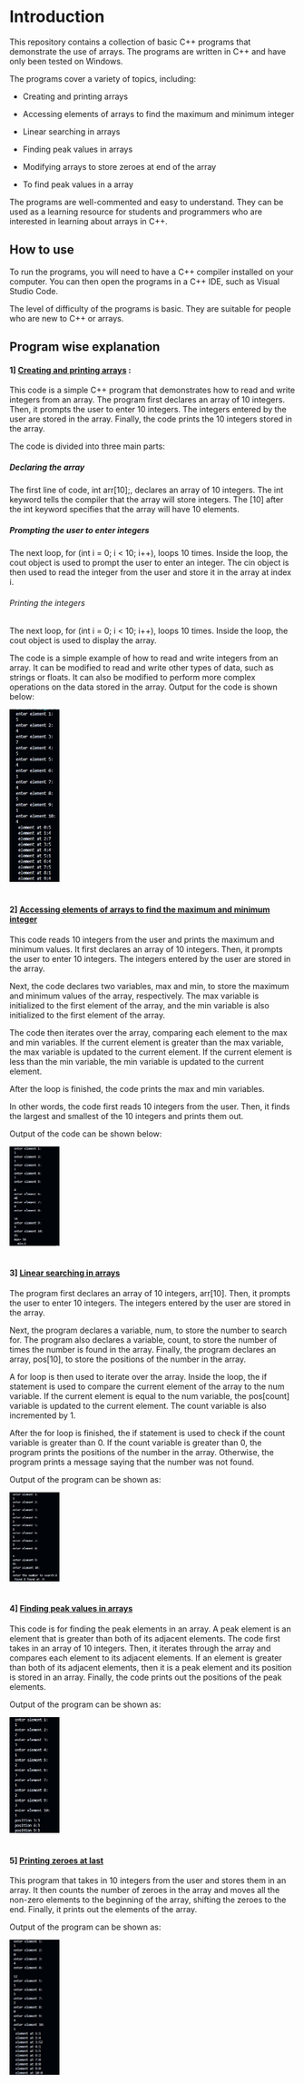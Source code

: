 # Introduction

This repository contains a collection of basic C++ programs that demonstrate the use of arrays. The programs are written in C++ and have only been tested on Windows.

The programs cover a variety of topics, including:

* Creating and printing arrays 

* Accessing elements of arrays to find the maximum and minimum integer

* Linear searching in arrays

* Finding peak values in arrays

* Modifying arrays to store zeroes at end of the array

* To find peak values in a array

The programs are well-commented and easy to understand. They can be used as a learning resource for students and programmers who are interested in learning about arrays in C++.

## How to use

To run the programs, you will need to have a C++ compiler installed on your computer. You can then open the programs in a C++ IDE, such as Visual Studio Code.

The level of difficulty of the programs is basic. They are suitable for people who are new to C++ or arrays.

## Program wise explanation



#### 1] [Creating and printing arrays](exp_to_input_and_print_array.cpp) :

This code is a simple C++ program that demonstrates how to read and write integers from an array. The program first declares an array of 10 integers. Then, it prompts the user to enter 10 integers. The integers  entered by the user are stored in the array. Finally, the code prints the 10 integers stored in the array.
  
The code is divided into three main parts:
  
##### Declaring the array
The first line of code, int arr[10];, declares an array of 10 integers. The int keyword tells the compiler that the array will store integers. The [10] after the int keyword specifies that the array will have 10 elements.
  
##### Prompting the user to enter integers
The next loop, for (int i = 0; i < 10; i++), loops 10 times. Inside the loop, the cout object is used to prompt the user to enter an integer. The cin object is then used to read the integer from the user and store it in the array at index i.

###### Printing the integers
The next loop, for (int i = 0; i < 10; i++), loops 10 times. Inside the loop, the cout object is used to display the array.

The code is a simple example of how to read and write integers from an array. It can be modified to read and write other types of data, such as strings or floats. It can also be modified to perform more complex operations on the data stored in the array.
Output for the code is shown below:

<div align="left">
  <img src="exp_ar_01.jpg" width="17.5%" height="17.5%"/>
</div><br/>

#### 2] [Accessing elements of arrays to find the maximum and minimum integer](exp_max_and_min_in_arrays.cpp)

This code reads 10 integers from the user and prints the maximum and minimum values. It first declares an array of 10 integers. Then, it prompts the user to enter 10 integers. The integers entered by the user are stored in the array.

Next, the code declares two variables, max and min, to store the maximum and minimum values of the array, respectively. The max variable is initialized to the first element of the array, and the min variable is also initialized to the first element of the array.

The code then iterates over the array, comparing each element to the max and min variables. If the current element is greater than the max variable, the max variable is updated to the current element. If the current element is less than the min variable, the min variable is updated to the current element.

After the loop is finished, the code prints the max and min variables.

In other words, the code first reads 10 integers from the user. Then, it finds the largest and smallest of the 10 integers and prints them out.

Output of the code can be shown below:

<div align="left">
  <img src="exp_ar_03.jpg" width="17.5%" height="17.5%"/>
</div><br/>

#### 3]  [Linear searching in arrays](exp_linear_search_in_arrays.cpp)
The program first declares an array of 10 integers, arr[10]. Then, it prompts the user to enter 10 integers. The integers entered by the user are stored in the array.

Next, the program declares a variable, num, to store the number to search for. The program also declares a variable, count, to store the number of times the number is found in the array. Finally, the program declares an array, pos[10], to store the positions of the number in the array.

A for loop is then used to iterate over the array. Inside the loop, the if statement is used to compare the current element of the array to the num variable. If the current element is equal to the num variable, the pos[count] variable is updated to the current element. The count variable is also incremented by 1.

After the for loop is finished, the if statement is used to check if the count variable is greater than 0. If the count variable is greater than 0, the program prints the positions of the number in the array. Otherwise, the program prints a message saying that the number was not found.

Output of the program can be shown as:

<div align="left">
  <img src="expar02.jpg" width="17.5%" height="17.6%"/>
</div><br/>

#### 4] [Finding peak values in arrays](exp_to_find_peak_values_in_arrays.cpp)

This code is for finding the peak elements in an array. A peak element is an element that is greater than both of its adjacent elements. The code first takes in an array of 10 integers. Then, it iterates through the array and compares each element to its adjacent elements. If an element is greater than both of its adjacent elements, then it is a peak element and its position is stored in an array. Finally, the code prints out the positions of the peak elements.

Output of the program can be shown as:

<div align="left">
  <img src="exp_ar_04.jpg" width="17.5%" height="17.6%"/>
</div><br/>

#### 5] [Printing zeroes at last](exp_to_print_zeroes_at_last_in_arrays_by_updating.cpp)

This program that takes in 10 integers from the user and stores them in an array. It then counts the number of zeroes in the array and moves all the non-zero elements to the beginning of the array, shifting the zeroes to the end. Finally, it prints out the elements of the array.

Output of the program can be shown as:

<div align="left">
  <img src="exp_ar_05.jpg" width="17.5%" height="17.6%"/>
</div><br/>
